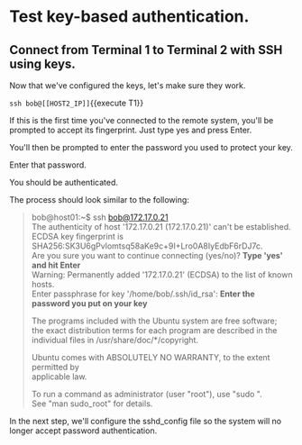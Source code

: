 # Test key-based authentication.

## Connect from Terminal 1 to Terminal 2 with SSH using keys.

Now that we've configured the keys, let's make sure they work.

`ssh bob@[[HOST2_IP]]`{{execute T1}}

If this is the first time you've connected to the remote system, you'll be prompted to accept its fingerprint. Just type yes and press Enter.

You'll then be prompted to enter the password you used to protect your key.

Enter that password.

You should be authenticated.

The process should look similar to the following:

>bob@host01:~$ ssh bob@172.17.0.21  
>The authenticity of host '172.17.0.21 (172.17.0.21)' can't be established.  
>ECDSA key fingerprint is SHA256:SK3U6gPvlomtsq58aKe9c+9I+Lro0A8IyEdbF6rDJ7c.  
>Are you sure you want to continue connecting (yes/no)? **Type 'yes' and hit Enter**  
>Warning: Permanently added '172.17.0.21' (ECDSA) to the list of known hosts.  
>Enter passphrase for key '/home/bob/.ssh/id_rsa': **Enter the password you put on your key**  
>  
>The programs included with the Ubuntu system are free software;  
>the exact distribution terms for each program are described in the  
>individual files in /usr/share/doc/*/copyright.  
>  
>Ubuntu comes with ABSOLUTELY NO WARRANTY, to the extent permitted by  
>applicable law.  
>  
>To run a command as administrator (user "root"), use "sudo <command>".  
>See "man sudo_root" for details.  

In the next step, we'll configure the sshd_config file so the system will no longer accept password authentication.
